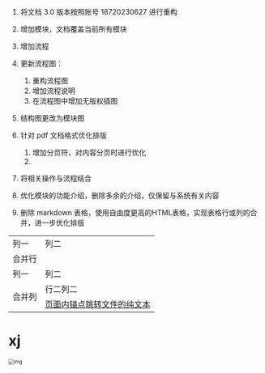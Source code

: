 1. 将文档 3.0 版本按照账号 18720230627 进行重构

2. 增加模块，文档覆盖当前所有模块

3. 增加流程

4. 更新流程图：
   1. 重构流程图
   2. 增加流程说明
   2. 在流程图中增加无版权插图
   
5. 结构图更改为模块图

6. 针对 pdf 文档格式优化排版

   1. 增加分页符，对内容分页时进行优化
   2. 

7. 将相关操作与流程结合

8. 优化模块的功能介绍，删除多余的介绍，仅保留与系统有关内容

9. 删除 markdown 表格，使用自由度更高的HTML表格，实现表格行或列的合并，进一步优化排版

   





<table>
    <tr>
        <td>列一</td> 
        <td>列二</td> 
   </tr>
   <tr>
        <td colspan="2">合并行</td>    
   </tr>
   <tr>
        <td>列一</td> 
        <td>列二</td> 
   </tr>
    <tr>
        <td rowspan="2">合并列</td>    
        <td >行二列二</td>  
    </tr>
    <tr>
        <td ><a href="#xj">页面内锚点跳转文件的纯文本</a></td>  
    </tr>
</table>

















































# xj








































































<img src="https://vip.kingdee.com/download/0109e9f6d2a09c7d4028ae6c1781f5f27812.png" alt="img" style="zoom:67%;" id="dzd" />